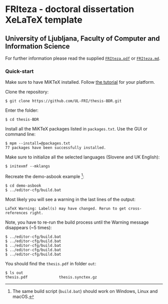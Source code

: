# FRIteza - doctoral dissertation XeLaTeX template
## University of Ljubljana, Faculty of Computer and Information Science

For further information please read the supplied [`FRIteza.pdf`](https://github.com/UL-FRI/thesis-BDR/blob/master/FRIteza.pdf) or [`FRIteza.md`](https://github.com/UL-FRI/thesis-BDR/blob/master/FRIteza.md).


### Quick-start

Make sure to have MiKTeX installed. Follow [the tutorial](https://miktex.org/) for your platform.

Clone the repository:

    $ git clone https://github.com/UL-FRI/thesis-BDR.git

Enter the folder:

    $ cd thesis-BDR

Install all the MiKTeX packages listed in `packages.txt`. Use the GUI or command line:

    $ mpm --install=@packages.txt
    77 packages have been successfully installed.

Make sure to initialize all the selected languages (Slovene and UK English):

    $ initexmf --mklangs

Recreate the demo-asbook example [^1]:

    $ cd demo-asbook
    $ ../editor-cfg/build.bat

Most likely you will see a warning in the last lines of the output:

    LaTeX Warning: Label(s) may have changed. Rerun to get cross-references right.

Note, you have to re-run the build process until the Warning message disappears (~5 times):

    $ ../editor-cfg/build.bat
    $ ../editor-cfg/build.bat
    $ ../editor-cfg/build.bat
    $ ../editor-cfg/build.bat
    $ ../editor-cfg/build.bat

You should find the `thesis.pdf` in folder `out`:

    $ ls out
    thesis.pdf              thesis.synctex.gz

[^1]: The same build script (`build.bat`) should work on Windows, Linux and macOS.
